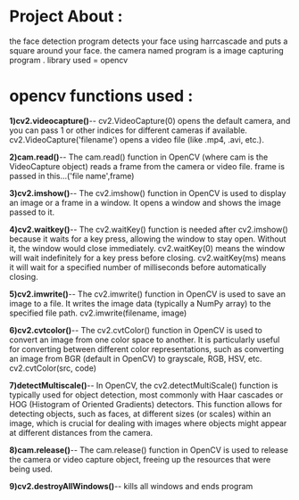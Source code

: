 # Project About :
the face detection program detects your face using harrcascade and puts a square around your face.
the camera named program is a image capturing program .
library used = opencv
# opencv functions used :
**1)cv2.videocapture()**--
cv2.VideoCapture(0) opens the default camera, and you can pass 1 or other indices for different cameras if available.
cv2.VideoCapture('filename') opens a video file (like .mp4, .avi, etc.).

**2)cam.read()**--
The cam.read() function in OpenCV (where cam is the VideoCapture object) reads a frame from the camera or video file.
frame is passed in this...('file name',frame)

**3)cv2.imshow()**--
The cv2.imshow() function in OpenCV is used to display an image or a frame in a window. It opens a window and shows the image passed to it.

**4)cv2.waitkey()**--
The cv2.waitKey() function is needed after cv2.imshow() because it waits for a key press, allowing the window to stay open. Without it, the window would close immediately.
cv2.waitKey(0) means the window will wait indefinitely for a key press before closing.
cv2.waitKey(ms) means it will wait for a specified number of milliseconds before automatically closing.

**5)cv2.imwrite()**--
The cv2.imwrite() function in OpenCV is used to save an image to a file. It writes the image data (typically a NumPy array) to the specified file path.
cv2.imwrite(filename, image)

**6)cv2.cvtcolor()**--
The cv2.cvtColor() function in OpenCV is used to convert an image from one color space to another. It is particularly useful for converting between different color representations, such as converting an image from BGR (default in OpenCV) to grayscale, RGB, HSV, etc.
cv2.cvtColor(src, code)

**7)detectMultiscale()**--
In OpenCV, the cv2.detectMultiScale() function is typically used for object detection, most commonly with Haar cascades or HOG (Histogram of Oriented Gradients) detectors. This function allows for detecting objects, such as faces, at different sizes (or scales) within an image, which is crucial for dealing with images where objects might appear at different distances from the camera.

**8)cam.release()**--
The cam.release() function in OpenCV is used to release the camera or video capture object, freeing up the resources that were being used.

**9)cv2.destroyAllWindows()**--
kills all windows and ends program



